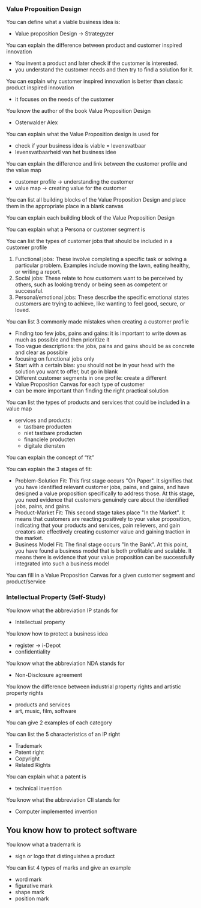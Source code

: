 ### Value Proposition Design

You can define what a viable business idea is:
- Value proposition Design -> Strategyzer

You can explain the difference between product and customer inspired innovation
- You invent a product and later check if the customer is interested.
- you understand the customer needs and then try to find a solution for it.

You can explain why customer inspired innovation is better than classic product inspired innovation
- it focuses on the needs of the customer

You know the author of the book Value Proposition Design
- Osterwalder Alex

You can explain what the Value Proposition design is used for
- check if your business idea is viable = levensvatbaar
- levensvatbaarheid van het business idee

You can explain the difference and link between the customer profile and the value map
- customer profile -> understanding the customer
- value map -> creating value for the customer

You can list all building blocks of the Value Proposition Design and place them in the appropriate place in a blank canvas

You can explain each building block of the Value Proposition Design

You can explain what a Persona or customer segment is

You can list the types of customer jobs that should be included in a customer profile
1. Functional jobs: These involve completing a specific task or solving a particular problem. Examples include mowing the lawn, eating healthy, or writing a report.
2. Social jobs: These relate to how customers want to be perceived by others, such as looking trendy or being seen as competent or successful.
3. Personal/emotional jobs: These describe the specific emotional states customers are trying to achieve, like wanting to feel good, secure, or loved.

You can list 3 commonly made mistakes when creating a customer profile
- Finding too few jobs, pains and gains: it is important to write down as much as possible and then prioritize it
- Too vague descriptions: the jobs, pains and gains should be as concrete and clear as possible
- focusing on functional jobs only
- Start with a certain bias: you should not be in your head with the solution you want to offer, but go in blank
- Different customer segments in one profile: create a different
- Value Proposition Canvas for each type of customer
- can be more important than finding the right practical solution

You can list the types of products and services that could be included in a value map
- services and products:
	- tastbare producten
	- niet tastbare producten
	- financiele producten
	- digitale diensten

You can explain the concept of “fit”

You can explain the 3 stages of fit:
- Problem-Solution Fit: This first stage occurs "On Paper". It signifies that you have identified relevant customer jobs, pains, and gains, and have designed a value proposition specifically to address those. At this stage, you need evidence that customers genuinely care about the identified jobs, pains, and gains.
- Product-Market Fit: This second stage takes place "In the Market". It means that customers are reacting positively to your value proposition, indicating that your products and services, pain relievers, and gain creators are effectively creating customer value and gaining traction in the market.
- Business Model Fit: The final stage occurs "In the Bank". At this point, you have found a business model that is both profitable and scalable. It means there is evidence that your value proposition can be successfully integrated into such a business model

You can fill in a Value Proposition Canvas for a given customer segment and product/service

### Intellectual Property (Self-Study)

You know what the abbreviation IP stands for
- Intellectual property

You know how to protect a business idea
- register -> i-Depot
- confidentiality

You know what the abbreviation NDA stands for
- Non-Disclosure agreement

You know the difference between industrial property rights and artistic property rights
- products and services
- art, music, film, software

You can give 2 examples of each category

You can list the 5 characteristics of an IP right
- Trademark
- Patent right
- Copyright
- Related Rights

You can explain what a patent is
- technical invention

You know what the abbreviation CII stands for
- Computer implemented invention

You know how to protect software
- 
You know what a trademark is
- sign or logo that distinguishes a product

You can list 4 types of marks and give an example
- word mark
- figurative mark
- shape mark
- position mark
